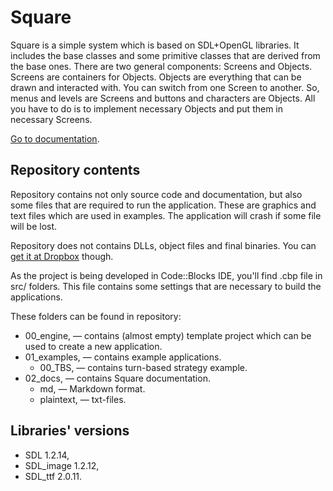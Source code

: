 ﻿# Square

Square is a simple system which is based on SDL+OpenGL libraries.
It includes the base classes and some primitive classes that are derived from the base ones.
There are two general components: Screens and Objects. Screens are containers for Objects. Objects are everything that can be drawn and interacted with. You can switch from one Screen to another. So, menus and levels are Screens and buttons and characters are Objects. All you have to do is to implement necessary Objects and put them in necessary Screens.

[Go to documentation](02_docs/md/en/00_Contents.md).

## Repository contents

Repository contains not only source code and documentation, but also some files that are required to run the application. These are graphics and text files which are used in examples. The application will crash if some file will be lost.

Repository does not contains DLLs, object files and final binaries. You can [get it at Dropbox](https://dl.dropboxusercontent.com/u/37122166/Square/Square_binaries.zip) though.

As the project is being developed in Code::Blocks IDE, you'll find .cbp file in src/ folders. This file contains some settings that are necessary to build the applications.

These folders can be found in repository:
* 00_engine, — contains (almost empty) template project which can be used to create a new application.
* 01_examples, — contains example applications.
    + 00_TBS, — contains turn-based strategy example.
* 02_docs, — contains Square documentation.
    + md, — Markdown format.
    + plaintext, — txt-files.

## Libraries' versions

* SDL 1.2.14,
* SDL_image 1.2.12,
* SDL_ttf 2.0.11.